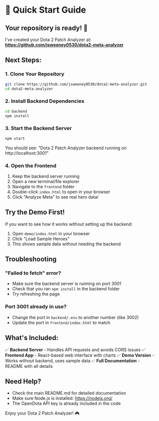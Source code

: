 # 🚀 Quick Start Guide

## Your repository is ready! 🎉

I've created your Dota 2 Patch Analyzer at:
**https://github.com/jsweeney0530/dota2-meta-analyzer**

## Next Steps:

### 1. Clone Your Repository
```bash
git clone https://github.com/jsweeney0530/dota2-meta-analyzer.git
cd dota2-meta-analyzer
```

### 2. Install Backend Dependencies
```bash
cd backend
npm install
```

### 3. Start the Backend Server
```bash
npm start
```
You should see: "Dota 2 Patch Analyzer backend running on http://localhost:3001"

### 4. Open the Frontend
1. Keep the backend server running
2. Open a new terminal/file explorer
3. Navigate to the `frontend` folder
4. Double-click `index.html` to open in your browser
5. Click "Analyze Meta" to see real hero data!

## Try the Demo First!
If you want to see how it works without setting up the backend:
1. Open `demo/index.html` in your browser
2. Click "Load Sample Heroes"
3. This shows sample data without needing the backend

## Troubleshooting

### "Failed to fetch" error?
- Make sure the backend server is running on port 3001
- Check that you ran `npm install` in the backend folder
- Try refreshing the page

### Port 3001 already in use?
- Change the port in `backend/.env` to another number (like 3002)
- Update the port in `frontend/index.html` to match

## What's Included:

✅ **Backend Server** - Handles API requests and avoids CORS issues
✅ **Frontend App** - React-based web interface with charts
✅ **Demo Version** - Works without backend, uses sample data
✅ **Full Documentation** - README with all details

## Need Help?
- Check the main README.md for detailed documentation
- Make sure Node.js is installed: https://nodejs.org/
- The OpenDota API key is already included in the code

Enjoy your Dota 2 Patch Analyzer! 🎮
